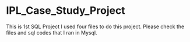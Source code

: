 # IPL_Case_Study_Project
This is 1st SQL Project
I used four files to do this project. 
Please check the files and sql codes that I ran in Mysql. 
